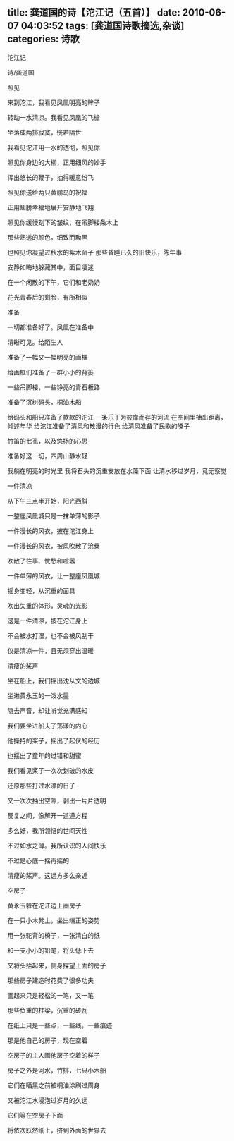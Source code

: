 title: 龚道国的诗【沱江记（五首）】
date: 2010-06-07 04:03:52
tags: [龚道国诗歌摘选,杂谈]
categories: 诗歌
---
 <p>沱江记</p> 
 <p>诗/龚道国</p> 
 <p>照见</p> 
 <p>来到沱江，我看见凤凰明亮的眸子</p> 
 <p>转动一水清凉。我看见凤凰的飞檐</p> 
 <p>坐落成两排寂寞，恍若隔世</p> 
 <p>我看见沱江用一水的透彻，照见你</p> 
 <p>照见你身边的大柳，正用细风的妙手</p> 
 <p>挥出悠长的鞭子，抽得暖意纷飞</p> 
 <p>照见你送给两只黄鹂鸟的祝福</p> 
<!-- more --><p>正用翅膀幸福地展开安静地飞翔</p> 
 <p>照见你缓慢刻下的皱纹，在吊脚楼条木上</p> 
 <p>那些熟透的颜色，细致而黝黑</p> 
 <p>也照见你凝望过秋水的紫木窗子 那些昏睡已久的旧快乐，陈年事</p> 
 <p>安静如晦地躲藏其中，面目凄迷</p> 
 <p>在一个闲散的下午，它们和老奶奶</p> 
 <p>花光青春后的剩脸，有所相似</p> 
 <p>准备</p> 
 <p>一切都准备好了。凤凰在准备中</p> 
 <p>清晰可见。给陌生人</p> 
 <p>准备了一幅又一幅明亮的画框</p> 
 <p>给画框们准备了一群小小的背篓</p> 
 <p>一些吊脚楼，一些铮亮的青石板路</p> 
 <p>准备了沉树码头，桐油木船</p> 
 <p>给码头和船只准备了款款的沱江 一条乐于为彼岸而存的河流 在空间里抽出距离，倾述年华 给沱江准备了清风和散漫的行色 给清风准备了民歌的嗓子</p> 
 <p>竹笛的七孔，以及悠扬的心思</p> 
 <p>准备好这一切，四周山静水轻</p> 
 <p>我躺在明亮的时光里 我将石头的沉重安放在水藻下面 让清水移过岁月，竟无察觉</p> 
 <p>一件清凉</p> 
 <p>从下午三点半开始，阳光西斜</p> 
 <p>一整座凤凰城只是一抹单薄的影子</p> 
 <p>一件漫长的风衣，披在沱江身上</p> 
 <p>一件漫长的风衣，被风吹散了沧桑</p> 
 <p>吹散了往事、忧愁和喧嚣</p> 
 <p>一件单薄的风衣，让一整座凤凰城</p> 
 <p>摇身变轻，从沉重的面具</p> 
 <p>吹出失重的体形，灵魂的光影</p> 
 <p>这是一件清凉，披在沱江身上</p> 
 <p>不会被水打湿，也不会被风刮干</p> 
 <p>仅是清凉一件，且无须穿出温暖</p> 
 <p>清瘦的桨声</p> 
 <p>坐在船上，我们摇出沈从文的边城</p> 
 <p>坐进黄永玉的一泼水墨</p> 
 <p>隐去声音，却让听觉充满感知</p> 
 <p>我们要坐进船夫子荡漾的内心</p> 
 <p>他操持的桨子，摇出了起伏的经历</p> 
 <p>也摇出了童年的过错和甜蜜</p> 
 <p>我们看见桨子一次次划破的水皮</p> 
 <p>还原那些打过水漂的日子</p> 
 <p>又一次次抽出空隙，剥出一片片透明</p> 
 <p>反复之间，像解开一道道方程</p> 
 <p>多么好，我所领悟的世间天性</p> 
 <p>不过如水之薄。我所认识的人间快乐</p> 
 <p>不过是心底一摇再摇的</p> 
 <p>清瘦的桨声。这远方多么亲近</p> 
 <p>空房子</p> 
 <p>黄永玉躲在沱江边上画房子</p> 
 <p>在一只小木凳上，坐出端正的姿势</p> 
 <p>用一张驼背的椅子，一张清白的纸</p> 
 <p>和一支小小的铅笔，将头低下去</p> 
 <p>又将头抬起来，侧身探望上面的房子</p> 
 <p>那些房子建造时花费了很多功夫</p> 
 <p>画起来只是轻松的一笔，又一笔</p> 
 <p>那些负重的柱梁，沉重的砖瓦</p> 
 <p>在纸上只是一些点，一些线，一些痕迹</p> 
 <p>那是他自己的房子，现在空着</p> 
 <p>空房子的主人画他房子空着的样子</p> 
 <p>房子之外是河水，竹排，七只小木船</p> 
 <p>它们在晒黑之前被桐油涂刷过周身</p> 
 <p>又被沱江水浸泡过岁月的久远</p> 
 <p>它们等在空房子下面</p> 
 <p>将依次跃然纸上，挤到外面的世界去</p> 
